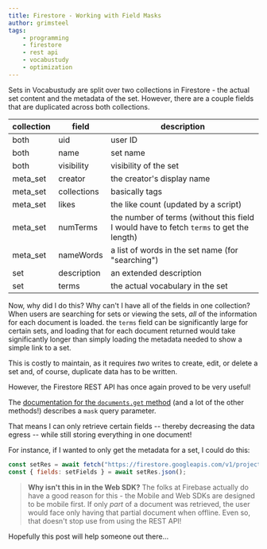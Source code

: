 ```yaml
---
title: Firestore - Working with Field Masks
author: grimsteel
tags:
    - programming
    - firestore
    - rest api
    - vocabustudy
    - optimization
---
```


Sets in Vocabustudy are split over two collections in Firestore - the actual set content and the metadata of the set. However, there are a couple fields that are duplicated across both collections.

| collection | field | description|
| --- | --- | --- |
| both | uid | user ID |
| both | name | set name |
| both | visibility | visibility of the set |
| meta_set | creator | the creator's display name |
| meta_set | collections | basically tags |
| meta_set | likes | the like count (updated by a script) |
| meta_set | numTerms | the number of terms (without this field I would have to fetch `terms` to get the length) |
| meta_set | nameWords | a list of words in the set name (for "searching") |
| set | description | an extended description |
| set | terms | the actual vocabulary in the set |

Now, why did I do this? Why can't I have all of the fields in one collection? When users are searching for sets or viewing the sets, _all_ of the information for each document is loaded. the `terms` field can be significantly large for certain sets, and loading that for each document returned would take significantly longer than simply loading the metadata needed to show a simple link to a set.

This is costly to maintain, as it requires _two_ writes to create, edit, or delete a set and, of course, duplicate data has to be written.

However, the Firestore REST API has once again proved to be very useful!

The [documentation for the `documents.get` method](https://firebase.google.com/docs/firestore/reference/rest/v1/projects.databases.documents/get) (and a lot of the other methods!) describes a `mask` query parameter.

That means I can only retrieve certain fields -- thereby decreasing the data egress -- while still storing everything in one document!

For instance, if I wanted to only get the metadata for a set, I could do this:

```javascript
const setRes = await fetch("https://firestore.googleapis.com/v1/projects/PROJECT_ID/databases/(default)/documents/sets/SET_ID?mask=uid,name,creator,collections,likes,numTerms");
const { fields: setFields } = await setRes.json();
```

> **Why isn't this in in the Web SDK?** The folks at Firebase actually do have a good reason for this - the Mobile and Web SDKs are designed to be mobile first. If only _part_ of a document was retrieved, the user would face only having that partial document when offline. Even so, that doesn't stop use from using the REST API!

Hopefully this post will help someone out there...